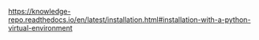 https://knowledge-repo.readthedocs.io/en/latest/installation.html#installation-with-a-python-virtual-environment